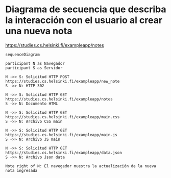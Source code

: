# Diagrama de secuencia que describa la interacción con el usuario al crear una nueva nota
https://studies.cs.helsinki.fi/exampleapp/notes


```mermaid
sequenceDiagram

participant N as Navegador
participant S as Servidor

N ->> S: Solicitud HTTP POST https://studies.cs.helsinki.fi/exampleapp/new_note
S ->> N: HTTP 302

N ->> S: Solicitud HTTP GET https://studies.cs.helsinki.fi/exampleapp/notes
S ->> N: Documento HTML

N ->> S: Solicitud HTTP GET https://studies.cs.helsinki.fi/exampleapp/main.css
S ->> N: Archivo CSS main

N ->> S: Solicitud HTTP GET https://studies.cs.helsinki.fi/exampleapp/main.js
S ->> N: Archivo JS main

N ->> S: Solicitud HTTP GET https://studies.cs.helsinki.fi/exampleapp/data.json
S ->> N: Archivo Json data

Note right of N: El navegador muestra la actualización de la nueva nota ingresada
```
